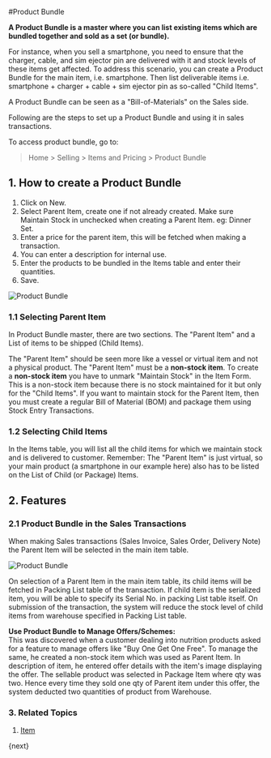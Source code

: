<!-- add-breadcrumbs -->
#Product Bundle

**A Product Bundle is a master where you can list existing items which are bundled together and sold as a set (or bundle).** 

For instance, when you sell a smartphone, you need to ensure that the charger, cable, and sim ejector pin are delivered with it and stock levels of these items get affected. 
To address this scenario, you can create a Product Bundle for the main item, i.e. smartphone. Then list deliverable items i.e. smartphone + charger + cable + sim ejector pin as so-called "Child Items".

A Product Bundle can be seen as a "Bill-of-Materials" on the Sales side. 

Following are the steps to set up a Product Bundle and using it in sales transactions.

To access product bundle, go to:
> Home > Selling > Items and Pricing > Product Bundle

## 1. How to create a Product Bundle
1. Click on New.
2. Select Parent Item, create one if not already created. Make sure Maintain Stock in unchecked when creating a Parent Item. eg: Dinner Set.
1. Enter a price for the parent item, this will be fetched when making a transaction.
1. You can enter a description for internal use.
3. Enter the products to be bundled in the Items table and enter their quantities.
4. Save.
<img class="screenshot" alt="Product Bundle" src="{{docs_base_url}}/assets/img/selling/product-bundle.png">

### 1.1 Selecting Parent Item

In Product Bundle master, there are two sections. The "Parent Item" and a List of items to be shipped (Child Items).

The "Parent Item" should be seen more like a vessel or virtual item and not a physical product.
The "Parent Item" must be a <b>non-stock item</b>. To create a <b>non-stock item</b> you have to unmark "Maintain Stock" in the Item Form.
This is a non-stock item because there is no stock maintained for it but only for the "Child Items". 
If you want to maintain stock for the Parent Item, then you must create a regular Bill of Material (BOM) 
and package them using Stock Entry Transactions.

### 1.2 Selecting Child Items

In the Items table, you will list all the child items for which we maintain stock and is delivered to customer.
Remember: The "Parent Item" is just virtual, so your main product (a smartphone in our example here) also has to be listed on the List of Child (or Package) Items.

## 2. Features
### 2.1 Product Bundle in the Sales Transactions

When making Sales transactions (Sales Invoice, Sales Order, Delivery Note) the Parent Item will be selected in the main item table.

<img class="screenshot" alt="Product Bundle" src="{{docs_base_url}}/assets/img/selling/product-bundle.gif">

On selection of a Parent Item in the main item table, its child items will be fetched in Packing List table of the transaction. If child item is the serialized item, you will be able to specify its Serial No. 
in packing List table itself. On submission of the transaction, the system will reduce the stock level of child items from warehouse specified in Packing List table.

<div class="well"><b>Use Product Bundle to Manage Offers/Schemes:</b>
<br>
This was discovered when a customer dealing into nutrition products asked for a feature to manage offers like "Buy One Get One Free". To manage the same, he created a non-stock item which was used as Parent Item. In description of item, he entered offer details with the item's image displaying the offer. The sellable product was selected in Package Item where qty was two. Hence every time they sold one qty of Parent item under this offer, the system deducted two quantities of product from Warehouse.</div>

### 3. Related Topics
1. [Item](/docs/user/manual/en/stock/item)

{next}
